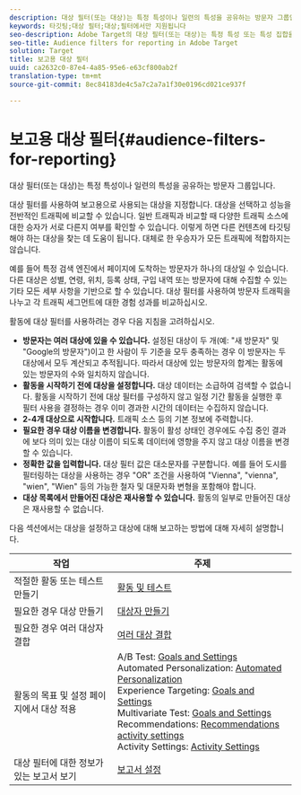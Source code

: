 ```yaml
---
description: 대상 필터(또는 대상)는 특정 특성이나 일련의 특성을 공유하는 방문자 그룹입니다.
keywords: 타깃팅;대상 필터;대상;필터에서만 지원됩니다
seo-description: Adobe Target의 대상 필터(또는 대상)는 특정 특성 또는 특성 집합을 공유하는 방문자 그룹입니다.
seo-title: Audience filters for reporting in Adobe Target
solution: Target
title: 보고용 대상 필터
uuid: ca2632c0-87e4-4a85-95e6-e63cf800ab2f
translation-type: tm+mt
source-git-commit: 8ec84183de4c5a7c2a7a1f30e0196cd021ce937f

---
```



# 보고용 대상 필터{#audience-filters-for-reporting}

대상 필터(또는 대상)는 특정 특성이나 일련의 특성을 공유하는 방문자 그룹입니다.

대상 필터를 사용하여 보고용으로 사용되는 대상을 지정합니다. 대상을 선택하고 성능을 전반적인 트래픽에 비교할 수 있습니다. 일반 트래픽과 비교할 때 다양한 트래픽 소스에 대한 승자가 서로 다른지 여부를 확인할 수 있습니다. 이렇게 하면 다른 컨텐츠에 타깃팅해야 하는 대상을 찾는 데 도움이 됩니다. 대체로 한 우승자가 모든 트래픽에 적합하지는 않습니다.

예를 들어 특정 검색 엔진에서 페이지에 도착하는 방문자가 하나의 대상일 수 있습니다. 다른 대상은 성별, 연령, 위치, 등록 상태, 구입 내역 또는 방문자에 대해 수집할 수 있는 기타 모든 세부 사항을 기반으로 할 수 있습니다. 대상 필터를 사용하여 방문자 트래픽을 나누고 각 트래픽 세그먼트에 대한 경험 성과를 비교하십시오.

활동에 대상 필터를 사용하려는 경우 다음 지침을 고려하십시오.

* **방문자는 여러 대상에 있을 수 있습니다.** 설정된 대상이 두 개(예: "새 방문자" 및 "Google의 방문자")이고 한 사람이 두 기준을 모두 충족하는 경우 이 방문자는 두 대상에서 모두 계산되고 추적됩니다. 따라서 대상에 있는 방문자의 합계는 활동에 있는 방문자의 수와 일치하지 않습니다.
* **활동을 시작하기 전에 대상을 설정합니다.** 대상 데이터는 소급하여 검색할 수 없습니다. 활동을 시작하기 전에 대상 필터를 구성하지 않고 일정 기간 활동을 실행한 후 필터 사용을 결정하는 경우 이미 경과한 시간의 데이터는 수집하지 않습니다.
* **2-4개 대상으로 시작합니다.** 트래픽 소스 등의 기본 정보에 주력합니다.
* **필요한 경우 대상 이름을 변경합니다.** 활동이 활성 상태인 경우에도 수집 중인 결과에 보다 의미 있는 대상 이름이 되도록 데이터에 영향을 주지 않고 대상 이름을 변경할 수 있습니다.
* **정확한 값을 입력합니다.** 대상 필터 값은 대소문자를 구분합니다. 예를 들어 도시를 필터링하는 대상을 사용하는 경우 "OR" 조건을 사용하여 "Vienna", "vienna", "wien", "Wien" 등의 가능한 철자 및 대문자화 변형을 포함해야 합니다.
* **대상 목록에서 만들어진 대상은 재사용할 수 있습니다.** 활동의 일부로 만들어진 대상은 재사용할 수 없습니다.

다음 섹션에서는 대상을 설정하고 대상에 대해 보고하는 방법에 대해 자세히 설명합니다.

| 작업 | 주제 |
|--- |--- |
| 적절한 활동 또는 테스트 만들기 | [활동 및 테스트](/help/c-intro/target-key-concepts.md) |
| 필요한 경우 대상 만들기 | [대상자 만들기](/help/c-target/c-audiences/create-audience.md) |
| 필요한 경우 여러 대상자 결합 | [여러 대상 결합](/help/c-target/combining-multiple-audiences.md) |
| 활동의 목표 및 설정 페이지에서 대상 적용 | A/B Test: [Goals and Settings](/help/c-activities/t-test-ab/t-test-create-ab/ab-goals-and-settings.md)<br>Automated Personalization:  [Automated Personalization](/help/c-activities/t-automated-personalization/automated-personalization.md)<br>Experience Targeting: [Goals and Settings](/help/c-activities/t-experience-target/t-xt-create/xt-goals-and-settings.md)<br>Multivariate Test:  [Goals and Settings](/help/c-activities/c-multivariate-testing/t-create-multivariate-test/goals-and-settings.md)<br>Recommendations: [Recommendations activity settings](/help/c-recommendations/t-create-recs-activity/recs-activity-settings.md)<br>Activity Settings: [Activity Settings](/help/c-activities/activity-settings.md) |
| 대상 필터에 대한 정보가 있는 보고서 보기 | [보고서 설정](/help/c-reports/c-report-settings/report-settings.md) |

